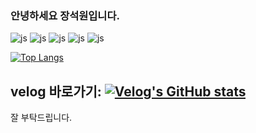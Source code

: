 ### 안녕하세요 장석원입니다.

![js](https://img.shields.io/badge/HTML5-E34F26?style=for-the-badge&logo=html5&logoColor=white) ![js](https://img.shields.io/badge/CSS-239120?&style=for-the-badge&logo=css3&logoColor=white) ![js](https://img.shields.io/badge/JavaScript-F7DF1E?style=for-the-badge&logo=JavaScript&logoColor=white) ![js](https://img.shields.io/badge/TypeScript-007ACC?style=for-the-badge&logo=typescript&logoColor=white) ![js](https://img.shields.io/badge/React-20232A?style=for-the-badge&logo=react&logoColor=61DAFB)

[![Top Langs](https://github-readme-stats.vercel.app/api/top-langs/?username=aquaman122)](https://github.com/anuraghazra/github-readme-stats)

## velog 바로가기: [![Velog's GitHub stats](https://velog-readme-stats.vercel.app/api/badge?name=aquaman122)](https://velog.io/@eungyeole) 

잘 부탁드립니다.
